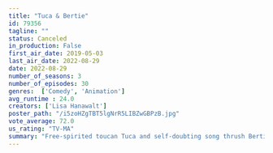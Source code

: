 ```yaml
---
title: "Tuca & Bertie"
id: 79356
tagline: ""
status: Canceled
in_production: False
first_air_date: 2019-05-03
last_air_date: 2022-08-29
date: 2022-08-29
number_of_seasons: 3
number_of_episodes: 30
genres:  ['Comedy', 'Animation']
avg_runtime : 24.0
creators: ['Lisa Hanawalt']
poster_path: "/i5zoHZgTBT5lgNrR5LIBZwGBPzB.jpg"
vote_average: 72.0
us_rating: "TV-MA"
summary: "Free-spirited toucan Tuca and self-doubting song thrush Bertie are best friends -- and birds -- who guide each other through life's ups and downs."
---
```



